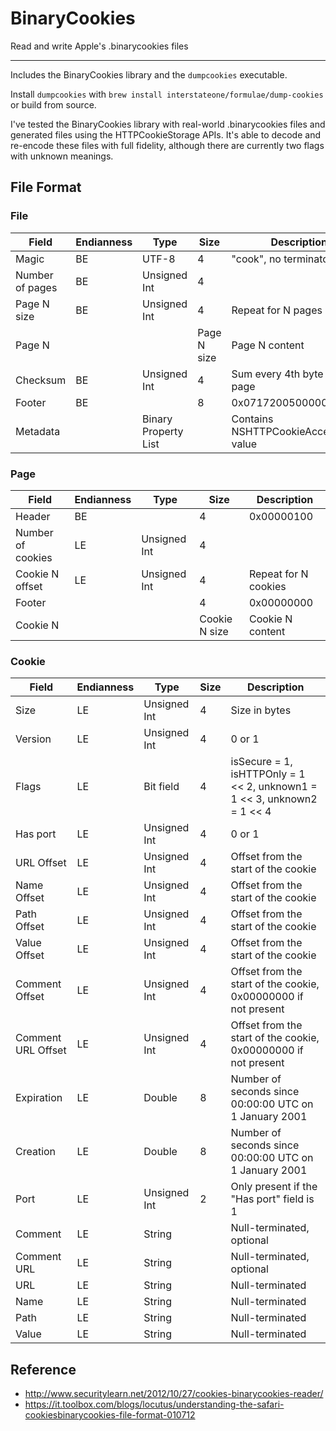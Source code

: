 # BinaryCookies

Read and write Apple's .binarycookies files

---

Includes the BinaryCookies library and the `dumpcookies` executable.

Install `dumpcookies` with `brew install interstateone/formulae/dump-cookies` or build from source.

I've tested the BinaryCookies library with real-world .binarycookies files and generated files using the HTTPCookieStorage APIs. It's able to decode and re-encode these files with full fidelity, although there are currently two flags with unknown meanings.

## File Format

### File

| Field           | Endianness | Type                 | Size        | Description                             |
|-----------------|------------|----------------------|-------------|-----------------------------------------|
| Magic           | BE         | UTF-8                | 4           | "cook", no terminator                   |
| Number of pages | BE         | Unsigned Int         | 4           |                                         |
| Page N size     | BE         | Unsigned Int         | 4           | Repeat for N pages                      |
| Page N          |            |                      | Page N size | Page N content                          |
| Checksum        | BE         | Unsigned Int         | 4           | Sum every 4th byte for each page        |
| Footer          | BE         |                      | 8           | 0x071720050000004b                      |
| Metadata        |            | Binary Property List |             | Contains NSHTTPCookieAcceptPolicy value |

### Page

| Field             | Endianness | Type         | Size          | Description          |
|-------------------|------------|--------------|---------------|----------------------|
| Header            | BE         |              | 4             | 0x00000100           |
| Number of cookies | LE         | Unsigned Int | 4             |                      |
| Cookie N offset   | LE         | Unsigned Int | 4             | Repeat for N cookies |
| Footer            |            |              | 4             | 0x00000000           |
| Cookie N          |            |              | Cookie N size | Cookie N content     |

### Cookie

| Field              | Endianness | Type         | Size | Description                                                                  |
|--------------------|------------|--------------|------|------------------------------------------------------------------------------|
| Size               | LE         | Unsigned Int | 4    | Size in bytes                                                                |
| Version            | LE         | Unsigned Int | 4    | 0 or 1                                                                       |
| Flags              | LE         | Bit field    | 4    | isSecure = 1, isHTTPOnly = 1 << 2, unknown1 = 1 << 3, unknown2 = 1 << 4      |
| Has port           | LE         | Unsigned Int | 4    | 0 or 1                                                                       |
| URL Offset         | LE         | Unsigned Int | 4    | Offset from the start of the cookie                                          |
| Name Offset        | LE         | Unsigned Int | 4    | Offset from the start of the cookie                                          |
| Path Offset        | LE         | Unsigned Int | 4    | Offset from the start of the cookie                                          |
| Value Offset       | LE         | Unsigned Int | 4    | Offset from the start of the cookie                                          |
| Comment Offset     | LE         | Unsigned Int | 4    | Offset from the start of the cookie, 0x00000000 if not present               |
| Comment URL Offset | LE         | Unsigned Int | 4    | Offset from the start of the cookie, 0x00000000 if not present               |
| Expiration         | LE         | Double       | 8    | Number of seconds since 00:00:00 UTC on 1 January 2001                       |
| Creation           | LE         | Double       | 8    | Number of seconds since 00:00:00 UTC on 1 January 2001                       |
| Port               | LE         | Unsigned Int | 2    | Only present if the "Has port" field is 1                                    |
| Comment            | LE         | String       |      | Null-terminated, optional                                                    |
| Comment URL        | LE         | String       |      | Null-terminated, optional                                                    |
| URL                | LE         | String       |      | Null-terminated                                                              |
| Name               | LE         | String       |      | Null-terminated                                                              |
| Path               | LE         | String       |      | Null-terminated                                                              |
| Value              | LE         | String       |      | Null-terminated                                                              |

## Reference

- http://www.securitylearn.net/2012/10/27/cookies-binarycookies-reader/
- https://it.toolbox.com/blogs/locutus/understanding-the-safari-cookiesbinarycookies-file-format-010712
